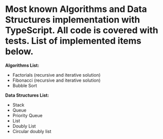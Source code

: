 # Most known Algorithms and Data Structures implementation with TypeScript. All code is covered with tests. List of implemented items below.
**Algorithms List:**
* Factorials (recursive and iterative solution) 
* Fibonacci (recursive and iterative solution) 
* Bubble Sort

**Data Structures List:** 
* Stack
* Queue
* Priority Queue
* List 
* Doubly List
* Circular doubly list

